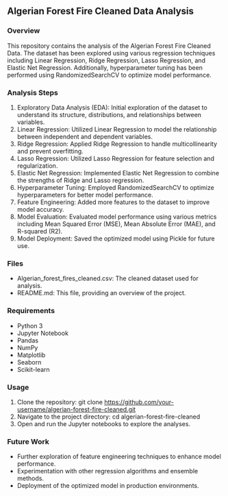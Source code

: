 ## Algerian Forest Fire Cleaned Data Analysis

### Overview
This repository contains the analysis of the Algerian Forest Fire Cleaned Data. The dataset has been explored using various regression techniques including Linear Regression, Ridge Regression, Lasso Regression, and Elastic Net Regression. Additionally, hyperparameter tuning has been performed using RandomizedSearchCV to optimize model performance.

### Analysis Steps
 1. Exploratory Data Analysis (EDA): Initial exploration of the dataset to understand its structure, distributions, and relationships between variables.
 2. Linear Regression: Utilized Linear Regression to model the relationship between independent and dependent variables.
 3. Ridge Regression: Applied Ridge Regression to handle multicollinearity and prevent overfitting.
 4. Lasso Regression: Utilized Lasso Regression for feature selection and regularization.
 5. Elastic Net Regression: Implemented Elastic Net Regression to combine the strengths of Ridge and Lasso regression.
 6. Hyperparameter Tuning: Employed RandomizedSearchCV to optimize hyperparameters for better model performance.
 7. Feature Engineering: Added more features to the dataset to improve model accuracy.
 8. Model Evaluation: Evaluated model performance using various metrics including Mean Squared Error (MSE), Mean Absolute Error (MAE), and R-squared (R2).
 9. Model Deployment: Saved the optimized model using Pickle for future use.

### Files
- Algerian_forest_fires_cleaned.csv: The cleaned dataset used for analysis.
- README.md: This file, providing an overview of the project.

### Requirements
- Python 3
- Jupyter Notebook
- Pandas
- NumPy
- Matplotlib
- Seaborn
- Scikit-learn

### Usage
 1. Clone the repository: git clone https://github.com/your-username/algerian-forest-fire-cleaned.git
 2. Navigate to the project directory: cd algerian-forest-fire-cleaned
 3. Open and run the Jupyter notebooks to explore the analyses.

### Future Work
- Further exploration of feature engineering techniques to enhance model performance.
- Experimentation with other regression algorithms and ensemble methods.
- Deployment of the optimized model in production environments.

